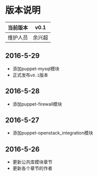 # 版本说明

|当前版本| v0.1 | 
|:---:|:---:|
|维护人员|余兴超| 

## 2016-5-29
  - 添加puppet-mysql模块
  - 正式发布`v0.1`版本
## 2016-5-28
  - 添加puppet-firewall模块
## 2016-5-27
  - 添加puppet-openstack_integration模块
## 2016-5-26 
  - 更新公共库模块章节
  - 更新各个章节的作者